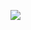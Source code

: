 <a href="https://www.juncture-digital.org"><img src="https://juncture-digital.github.io/juncture/static/images/ve-button.png"></a>

<param ve-config 
       title="Jasmine"
       source-image="https://upload.wikimedia.org/wikipedia/commons/3/38/Chinese_jasmine_in_spring_bloom.JPG"
       banner="https://upload.wikimedia.org/wikipedia/commons/3/38/Chinese_jasmine_in_spring_bloom.JPG" 
       height=100
       author="Tori and Adrianna"
       layout="vertical">